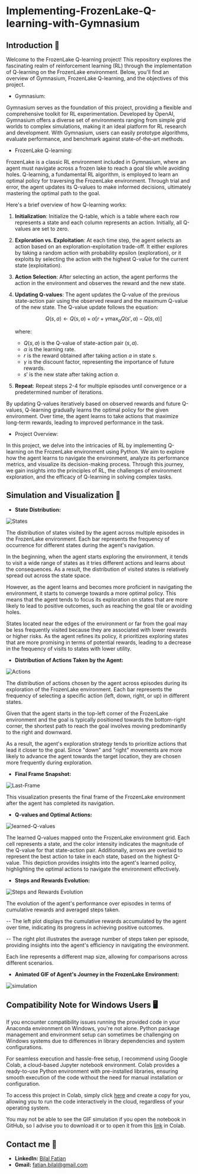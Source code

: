 # Implementing-FrozenLake-Q-learning-with-Gymnasium


## Introduction 📝

Welcome to the FrozenLake Q-learning project! This repository explores the fascinating realm of reinforcement learning (RL) through the implementation of Q-learning on the FrozenLake environment. Below, you'll find an overview of Gymnasium, FrozenLake Q-learning, and the objectives of this project.

- Gymnasium:

Gymnasium serves as the foundation of this project, providing a flexible and comprehensive toolkit for RL experimentation. Developed by OpenAI, Gymnasium offers a diverse set of environments ranging from simple grid worlds to complex simulations, making it an ideal platform for RL research and development. With Gymnasium, users can easily prototype algorithms, evaluate performance, and benchmark against state-of-the-art methods.

- FrozenLake Q-learning:

FrozenLake is a classic RL environment included in Gymnasium, where an agent must navigate across a frozen lake to reach a goal tile while avoiding holes. Q-learning, a fundamental RL algorithm, is employed to learn an optimal policy for traversing the FrozenLake environment. Through trial and error, the agent updates its Q-values to make informed decisions, ultimately mastering the optimal path to the goal.

Here's a brief overview of how Q-learning works:

1. **Initialization**: Initialize the Q-table, which is a table where each row represents a state and each column represents an action. Initially, all Q-values are set to zero.
    
2. **Exploration vs. Exploitation**: At each time step, the agent selects an action based on an exploration-exploitation trade-off. It either explores by taking a random action with probability epsilon (exploration), or it exploits by selecting the action with the highest Q-value for the current state (exploitation).
    
3. **Action Selection**: After selecting an action, the agent performs the action in the environment and observes the reward and the new state.
    
4. **Updating Q-values**: The agent updates the Q-value of the previous state-action pair using the observed reward and the maximum Q-value of the new state. The Q-value update follows the equation:

    $$Q(s,a) \leftarrow Q(s,a) + \alpha [ r + \gamma \max_a Q(s',a) - Q(s,a) ]$$

    where:
    
    *   $Q(s,a)$ is the Q-value of state-action pair $(s,a)$.
    *   $\alpha$ is the learning rate.
    *   $r$ is the reward obtained after taking action $a$ in state $s$.
    *   $\gamma$ is the discount factor, representing the importance of future rewards.
    *   $s'$ is the new state after taking action $a$.
    
5. **Repeat**: Repeat steps 2-4 for multiple episodes until convergence or a predetermined number of iterations.

By updating Q-values iteratively based on observed rewards and future Q-values, Q-learning gradually learns the optimal policy for the given environment. Over time, the agent learns to take actions that maximize long-term rewards, leading to improved performance in the task.

- Project Overview:

In this project, we delve into the intricacies of RL by implementing Q-learning on the FrozenLake environment using Python. We aim to explore how the agent learns to navigate the environment, analyze its performance metrics, and visualize its decision-making process. Through this journey, we gain insights into the principles of RL, the challenges of environment exploration, and the efficacy of Q-learning in solving complex tasks.

## Simulation and Visualization 🔮

- **State Distribution:**

![States](https://github.com/bilalfatian/Implementing-FrozenLake-Q-learning-with-Gymnasium/assets/92918987/9e8dc71d-f170-4122-9ae3-c31c29b8c4a1)

The distribution of states visited by the agent across multiple episodes in the FrozenLake environment. Each bar represents the frequency of occurrence for different states during the agent's navigation. 

In the beginning, when the agent starts exploring the environment, it tends to visit a wide range of states as it tries different actions and learns about the consequences. As a result, the distribution of visited states is relatively spread out across the state space.

However, as the agent learns and becomes more proficient in navigating the environment, it starts to converge towards a more optimal policy. This means that the agent tends to focus its exploration on states that are more likely to lead to positive outcomes, such as reaching the goal tile or avoiding holes.

States located near the edges of the environment or far from the goal may be less frequently visited because they are associated with lower rewards or higher risks. As the agent refines its policy, it prioritizes exploring states that are more promising in terms of potential rewards, leading to a decrease in the frequency of visits to states with lower utility.

- **Distribution of Actions Taken by the Agent:**

![Actions](https://github.com/bilalfatian/Implementing-FrozenLake-Q-learning-with-Gymnasium/assets/92918987/4bf33c1a-fd9c-426b-a284-d233fa220e54)

The distribution of actions chosen by the agent across episodes during its exploration of the FrozenLake environment. Each bar represents the frequency of selecting a specific action (left, down, right, or up) in different states. 

Given that the agent starts in the top-left corner of the FrozenLake environment and the goal is typically positioned towards the bottom-right corner, the shortest path to reach the goal involves moving predominantly to the right and downward.

As a result, the agent's exploration strategy tends to prioritize actions that lead it closer to the goal. Since "down" and "right" movements are more likely to advance the agent towards the target location, they are chosen more frequently during exploration. 

- **Final Frame Snapshot:**

![Last-Frame](https://github.com/bilalfatian/Implementing-FrozenLake-Q-learning-with-Gymnasium/assets/92918987/a1e937ce-3dff-457e-adeb-a84d13e0319d)

This visualization presents the final frame of the FrozenLake environment after the agent has completed its navigation. 

-  **Q-values and Optimal Actions:**
  
![learned-Q-values](https://github.com/bilalfatian/Implementing-FrozenLake-Q-learning-with-Gymnasium/assets/92918987/f0e3ca21-e619-4864-99aa-647598e67cde)

The learned Q-values mapped onto the FrozenLake environment grid. Each cell represents a state, and the color intensity indicates the magnitude of the Q-value for that state-action pair. Additionally, arrows are overlaid to represent the best action to take in each state, based on the highest Q-value. This depiction provides insights into the agent's learned policy, highlighting the optimal actions to navigate the environment effectively.



- **Steps and Rewards Evolution:**

![Steps and Rewards Evolution](https://github.com/bilalfatian/Implementing-FrozenLake-Q-learning-with-Gymnasium/assets/92918987/49adb71b-a9a5-4acb-8bec-7235bd3abc8d)

The evolution of the agent's performance over episodes in terms of cumulative rewards and averaged steps taken. 

-- The left plot displays the cumulative rewards accumulated by the agent over time, indicating its progress in achieving positive outcomes.

-- The right plot illustrates the average number of steps taken per episode, providing insights into the agent's efficiency in navigating the environment.

Each line represents a different map size, allowing for comparisons across different scenarios.


- **Animated GIF of Agent's Journey in the FrozenLake Environment:**

![simulation](https://github.com/bilalfatian/Implementing-FrozenLake-Q-learning-with-Gymnasium/assets/92918987/7ddde81e-4715-4e9a-8f06-8498720aa7f2)




## Compatibility Note for Windows Users 🖥️

If you encounter compatibility issues running the provided code in your Anaconda environment on Windows, you're not alone. Python package management and environment setup can sometimes be challenging on Windows systems due to differences in library dependencies and system configurations.

For seamless execution and hassle-free setup, I recommend using Google Colab, a cloud-based Jupyter notebook environment. Colab provides a ready-to-use Python environment with pre-installed libraries, ensuring smooth execution of the code without the need for manual installation or configuration.

To access this project in Colab, simply click [here](https://colab.research.google.com/drive/1qNuQe5AutxZTiKtpX7vvQlfKgxMNpXeT?usp=sharing) and create a copy for you, allowing you to run the code interactively in the cloud, regardless of your operating system.

You may not be able to see the GIF simulation if you open the notebook in GitHub, so I advise you to download it or to open it from this [link](https://colab.research.google.com/drive/1qNuQe5AutxZTiKtpX7vvQlfKgxMNpXeT?usp=sharing) in Colab.

## Contact me 📨

- **LinkedIn:** [Bilal Fatian](https://www.linkedin.com/in/bilal-fatian-806813254/)
- **Gmail:** [fatian.bilal@gmail.com](mailto:fatian.bilal@gmail.com)





